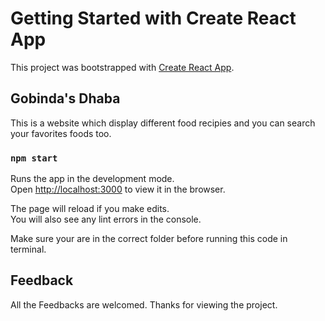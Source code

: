 # Getting Started with Create React App

This project was bootstrapped with [Create React App](https://github.com/facebook/create-react-app).

## Gobinda's Dhaba

This is a website which display different food recipies and you can search your favorites foods too.

### `npm start`

Runs the app in the development mode.\
Open [http://localhost:3000](http://localhost:3000) to view it in the browser.

The page will reload if you make edits.\
You will also see any lint errors in the console.

Make sure your are in the correct folder before running this code in terminal.

## Feedback

All the Feedbacks are welcomed. Thanks for viewing the project.
